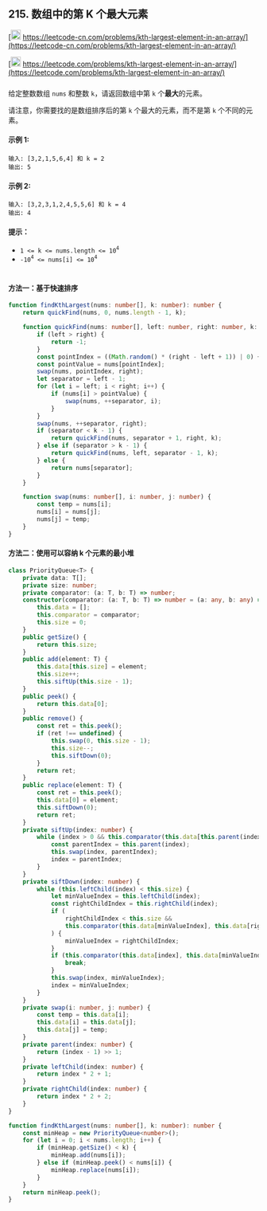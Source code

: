 ## 215. 数组中的第 K 个最大元素

[<img src="https://static.leetcode-cn.com/cn-mono-assets/production/assets/logo-dark-cn.c42314a8.svg" height="20" /> https://leetcode-cn.com/problems/kth-largest-element-in-an-array/](https://leetcode-cn.com/problems/kth-largest-element-in-an-array/)

[<img src="https://assets.leetcode.com/static_assets/public/webpack_bundles/images/logo-dark.e99485d9b.svg" height="20"/> https://leetcode.com/problems/kth-largest-element-in-an-array/](https://leetcode.com/problems/kth-largest-element-in-an-array/)

###

给定整数数组 `nums` 和整数 `k`，请返回数组中第 `k` 个**最大**的元素。

请注意，你需要找的是数组排序后的第 `k` 个最大的元素，而不是第 `k` 个不同的元素。

#### 示例 1:

```
输入: [3,2,1,5,6,4] 和 k = 2
输出: 5
```

#### 示例 2:

```
输入: [3,2,3,1,2,4,5,5,6] 和 k = 4
输出: 4
```

#### 提示：

-   `1 <= k <= nums.length <= 10`<sup>`4`</sup>
-   `-10`<sup>`4`</sup>` <= nums[i] <= 10`<sup>`4`</sup>

#

#### 方法一：基于快速排序

```ts
function findKthLargest(nums: number[], k: number): number {
    return quickFind(nums, 0, nums.length - 1, k);

    function quickFind(nums: number[], left: number, right: number, k: number): number {
        if (left > right) {
            return -1;
        }
        const pointIndex = ((Math.random() * (right - left + 1)) | 0) + left;
        const pointValue = nums[pointIndex];
        swap(nums, pointIndex, right);
        let separator = left - 1;
        for (let i = left; i < right; i++) {
            if (nums[i] > pointValue) {
                swap(nums, ++separator, i);
            }
        }
        swap(nums, ++separator, right);
        if (separator < k - 1) {
            return quickFind(nums, separator + 1, right, k);
        } else if (separator > k - 1) {
            return quickFind(nums, left, separator - 1, k);
        } else {
            return nums[separator];
        }
    }

    function swap(nums: number[], i: number, j: number) {
        const temp = nums[i];
        nums[i] = nums[j];
        nums[j] = temp;
    }
}
```

#### 方法二：使用可以容纳 k 个元素的最小堆

```ts
class PriorityQueue<T> {
    private data: T[];
    private size: number;
    private comparator: (a: T, b: T) => number;
    constructor(comparator: (a: T, b: T) => number = (a: any, b: any) => a - b) {
        this.data = [];
        this.comparator = comparator;
        this.size = 0;
    }
    public getSize() {
        return this.size;
    }
    public add(element: T) {
        this.data[this.size] = element;
        this.size++;
        this.siftUp(this.size - 1);
    }
    public peek() {
        return this.data[0];
    }
    public remove() {
        const ret = this.peek();
        if (ret !== undefined) {
            this.swap(0, this.size - 1);
            this.size--;
            this.siftDown(0);
        }
        return ret;
    }
    public replace(element: T) {
        const ret = this.peek();
        this.data[0] = element;
        this.siftDown(0);
        return ret;
    }
    private siftUp(index: number) {
        while (index > 0 && this.comparator(this.data[this.parent(index)], this.data[index]) > 0) {
            const parentIndex = this.parent(index);
            this.swap(index, parentIndex);
            index = parentIndex;
        }
    }
    private siftDown(index: number) {
        while (this.leftChild(index) < this.size) {
            let minValueIndex = this.leftChild(index);
            const rightChildIndex = this.rightChild(index);
            if (
                rightChildIndex < this.size &&
                this.comparator(this.data[minValueIndex], this.data[rightChildIndex]) > 0
            ) {
                minValueIndex = rightChildIndex;
            }
            if (this.comparator(this.data[index], this.data[minValueIndex]) < 0) {
                break;
            }
            this.swap(index, minValueIndex);
            index = minValueIndex;
        }
    }
    private swap(i: number, j: number) {
        const temp = this.data[i];
        this.data[i] = this.data[j];
        this.data[j] = temp;
    }
    private parent(index: number) {
        return (index - 1) >> 1;
    }
    private leftChild(index: number) {
        return index * 2 + 1;
    }
    private rightChild(index: number) {
        return index * 2 + 2;
    }
}

function findKthLargest(nums: number[], k: number): number {
    const minHeap = new PriorityQueue<number>();
    for (let i = 0; i < nums.length; i++) {
        if (minHeap.getSize() < k) {
            minHeap.add(nums[i]);
        } else if (minHeap.peek() < nums[i]) {
            minHeap.replace(nums[i]);
        }
    }
    return minHeap.peek();
}
```
